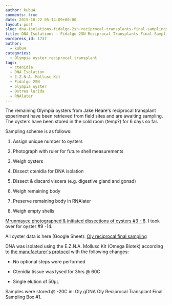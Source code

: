 ```yaml
---
author: kubu4
comments: true
date: 2015-10-22 05:14:09+00:00
layout: post
slug: dna-isolations-fidalgo-2sn-reciprocal-transplants-final-samplings
title: DNA Isolations - Fidalgo 2SN Reciprocal Transplants Final Samplings
wordpress_id: 1737
author:
  - kubu4
categories:
  - Olympia oyster reciprocal transplant
tags:
  - ctenidia
  - DNA Isolation
  - E.Z.N.A. Mollusc Kit
  - Fidalgo 2SN
  - olympia oyster
  - Ostrea lurida
  - RNAlater
---
```


The remaining Olympia oysters from Jake Heare's reciprocal transplant experiment have been retrieved from field sites and are awaiting sampling. The oysters have been stored in the cold room (temp?) for 6 days so far.

Sampling scheme is as follows:




    
  1. Assign unique number to oysters

    
  2. Photograph with ruler for future shell measurements

    
  3. Weigh oysters

    
  4. Dissect ctenidia for DNA isolation

    
  5. Dissect & discard viscera (e.g. digestive gland and gonad)

    
  6. Weigh remaining body

    
  7. Preserve remaining body in RNAlater

    
  8. Weigh empty shells



[
Mrunmayee photographed & initiated dissections of oysters #3 - 8](https://onsnetwork.org/mrunmayee/2015/10/21/opening-oysters/). I took over for oyster #9 -14.

All oyster data is here (Google Sheet): [Oly reciprocal final sampling](httpss://docs.google.com/spreadsheets/d/1KjsfrNdUuXegcPx6UjoGfR7vM---LwpaNi6Nra3HMkI/edit?usp=sharing)

DNA was isolated using the E.Z.N.A. Mollusc Kit (Omega Biotek) according to [the manufacturer's protocol](httpss://github.com/sr320/LabDocs/blob/master/protocols/Commercial_Protocols/Omega_Mollusc-DNA-Kit-Combo-May-2013-D3373.pdf) with the following changes:




    
  * No optional steps were performed

    
  * Ctenidia tissue was lysed for 3hrs @ 60C

    
  * Single elution of 50μL



Samples were stored @ -20C in: Oly gDNA Oly Reciprocal Transplant Final Sampling Box #1.
